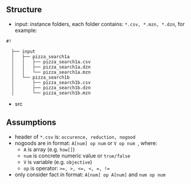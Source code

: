 ## Structure

* input: instance folders, each folder contains: `*.csv, *.mzn, *.dzn`, for example:

```
#!

  ├── input
  │   ├── pizza_search1a
  │   │   ├── pizza_search1a.csv
  │   │   ├── pizza_search1a.dzn
  │   │   └── pizza_search1a.mzn
  │   └── pizza_search1b
  │       ├── pizza_search1b.csv
  │       ├── pizza_search1b.dzn
  │       └── pizza_search1b.mzn
```

* src

## Assumptions

* header of `*.csv` is: `occurence, reduction, nogood`
* nogoods are in format: `A[num] op num` or `V op num `, where:
  * `A` is array (e.g. `how[]`)
  * `num` is concrete numeric value or `true/false`
  * `V` is variable (e.g. `objective`)
  * `op` is operator: `>=, >, <=, <, =, !=`
* only consider fact in format: `A[num] op A[num]` and `num op num`